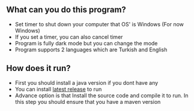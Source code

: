 ## What can you do this program?
* Set timer to shut down your computer that OS' is Windows (For now Windows)
* If you set a timer, you can also cancel timer
* Program is fully  dark mode but you can change the mode
* Program supports 2 languages which are Turkish and English

## How does it run?
* First you should install a java version if you dont have any
* You can install [latest release](https://github.com/lKhanl/shutdown-timer-gui/releases) to run
* Advance option is that Install the source code and compile it to run. In this step you should ensure that you have a maven version
